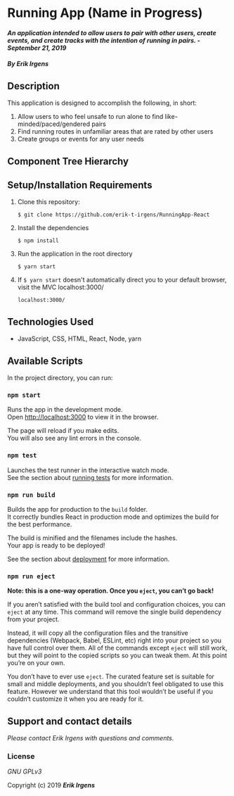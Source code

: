 # Running App (Name in Progress)

#### _An application intended to allow users to pair with other users, create events, and create tracks with the intention of running in pairs. - September 21, 2019_

#### _By **Erik Irgens**_

## Description

This application is designed to accomplish the following, in short: 
1. Allow users to who feel unsafe to run alone to find like-minded/paced/gendered pairs
2. Find running routes in unfamiliar areas that are rated by other users
3. Create groups or events for any user needs

## Component Tree Hierarchy




## Setup/Installation Requirements

1. Clone this repository:
    ```
    $ git clone https://github.com/erik-t-irgens/RunningApp-React
    ```
2. Install the dependencies
    ```
    $ npm install
    ```
3. Run the application in the root directory
    ```
    $ yarn start
    ```
4. If ```$ yarn start``` doesn't automatically direct you to your default browser, visit the MVC localhost:3000/
    ```
    localhost:3000/
    ```
## Technologies Used
* JavaScript, CSS, HTML, React, Node, yarn


## Available Scripts

In the project directory, you can run:

### `npm start`

Runs the app in the development mode.<br>
Open [http://localhost:3000](http://localhost:3000) to view it in the browser.

The page will reload if you make edits.<br>
You will also see any lint errors in the console.

### `npm test`

Launches the test runner in the interactive watch mode.<br>
See the section about [running tests](https://facebook.github.io/create-react-app/docs/running-tests) for more information.

### `npm run build`

Builds the app for production to the `build` folder.<br>
It correctly bundles React in production mode and optimizes the build for the best performance.

The build is minified and the filenames include the hashes.<br>
Your app is ready to be deployed!

See the section about [deployment](https://facebook.github.io/create-react-app/docs/deployment) for more information.

### `npm run eject`

**Note: this is a one-way operation. Once you `eject`, you can’t go back!**

If you aren’t satisfied with the build tool and configuration choices, you can `eject` at any time. This command will remove the single build dependency from your project.

Instead, it will copy all the configuration files and the transitive dependencies (Webpack, Babel, ESLint, etc) right into your project so you have full control over them. All of the commands except `eject` will still work, but they will point to the copied scripts so you can tweak them. At this point you’re on your own.

You don’t have to ever use `eject`. The curated feature set is suitable for small and middle deployments, and you shouldn’t feel obligated to use this feature. However we understand that this tool wouldn’t be useful if you couldn’t customize it when you are ready for it.


## Support and contact details

_Please contact Erik Irgens with questions and comments._

### License

*GNU GPLv3*

Copyright (c) 2019 **_Erik Irgens_**

